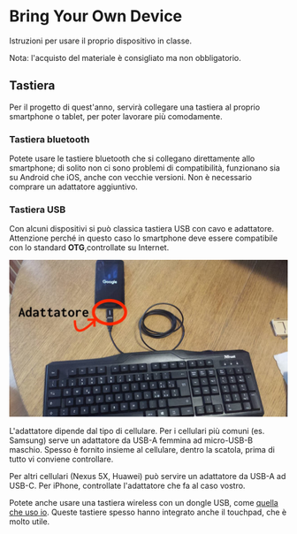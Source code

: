 # Bring Your Own Device
Istruzioni per usare il proprio dispositivo in classe.

Nota: l'acquisto del materiale è consigliato ma non obbligatorio.

## Tastiera
Per il progetto di quest'anno, servirà collegare una tastiera al proprio smartphone o tablet, per poter lavorare più comodamente.

### Tastiera bluetooth
Potete usare le tastiere bluetooth che si collegano direttamente allo smartphone; di solito non ci sono problemi di compatibilità, funzionano sia su Android che iOS, anche con vecchie versioni. Non è necessario comprare un adattatore aggiuntivo.


### Tastiera USB
Con alcuni dispositivi si può classica tastiera USB con cavo e adattatore. Attenzione perché in questo caso lo smartphone deve essere compatibile con lo standard **OTG**,controllate su Internet.

<p>
  <img src="https://github.com/wbigger/byod/blob/master/20180919_175643.jpg" alt="smartphone-keyboard">
</p>


L'adattatore dipende dal tipo di cellulare. Per i cellulari più comuni (es. Samsung) serve un adattatore da USB-A femmina ad micro-USB-B maschio. Spesso è fornito insieme al cellulare, dentro la scatola, prima di tutto vi conviene controllare.

Per altri cellulari (Nexus 5X, Huawei) può servire un adattatore da USB-A ad USB-C. Per iPhone, controllate l'adattatore che fa al caso vostro.


Potete anche usare una tastiera wireless con un dongle USB, come [quella che uso io](https://www.amazon.it/gp/product/B00EDBXB8K/ref=oh_aui_detailpage_o08_s00?ie=UTF8&psc=1). Queste tastiere spesso hanno integrato anche il touchpad, che è molto utile.


